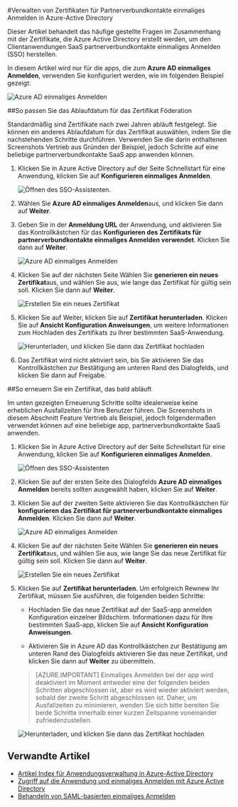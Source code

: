 <properties
    pageTitle="Zum Verwalten der Föderation Zertifikate in Azure AD | Microsoft Azure"
    description="Erfahren Sie, wie Sie das Ablaufdatum für Ihre Zertifikate Föderation anpassen und So erneuern Sie Zertifikate, die bald abläuft."
    services="active-directory"
    documentationCenter=""
    authors="asmalser-msft"
    manager="femila"
    editor=""/>

<tags
    ms.service="active-directory"
    ms.workload="identity"
    ms.tgt_pltfrm="na"
    ms.devlang="na"
    ms.topic="article"
    ms.date="02/09/2016"
    ms.author="asmalser-msft"/>

#<a name="managing-certificates-for-federated-single-sign-on-in-azure-active-directory"></a>Verwalten von Zertifikaten für Partnerverbundkontakte einmaliges Anmelden in Azure-Active Directory

Dieser Artikel behandelt das häufige gestellte Fragen im Zusammenhang mit der Zertifikate, die Azure Active Directory erstellt werden, um den Clientanwendungen SaaS partnerverbundkontakte einmaliges Anmelden (SSO) herstellen.

In diesem Artikel wird nur für die apps, die zum **Azure AD einmaliges Anmelden**, verwenden Sie konfiguriert werden, wie im folgenden Beispiel gezeigt:

![Azure AD einmaliges Anmelden](./media/active-directory-sso-certs/fed-sso.PNG)

##<a name="how-to-customize-the-expiration-date-for-your-federation-certificate"></a>So passen Sie das Ablaufdatum für das Zertifikat Föderation

Standardmäßig sind Zertifikate nach zwei Jahren abläuft festgelegt. Sie können ein anderes Ablaufdatum für das Zertifikat auswählen, indem Sie die nachstehenden Schritte durchführen. Verwenden Sie die darin enthaltenen Screenshots Vertrieb aus Gründen der Beispiel, jedoch Schritte auf eine beliebige partnerverbundkontakte SaaS app anwenden können.

1. Klicken Sie in Azure Active Directory auf der Seite Schnellstart für eine Anwendung, klicken Sie auf **Konfigurieren einmaliges Anmelden**.

    ![Öffnen des SSO-Assistenten.](./media/active-directory-sso-certs/config-sso.png)

2. Wählen Sie **Azure AD einmaliges Anmelden**aus, und klicken Sie dann auf **Weiter**.

3. Geben Sie in der **Anmeldung URL** der Anwendung, und aktivieren Sie das Kontrollkästchen für das **Konfigurieren des Zertifikats für partnerverbundkontakte einmaliges Anmelden verwendet**. Klicken Sie dann auf **Weiter**.

    ![Azure AD einmaliges Anmelden](./media/active-directory-sso-certs/new-app-config-sso.PNG)

4. Klicken Sie auf der nächsten Seite Wählen Sie **generieren ein neues Zertifikat**aus, und wählen Sie aus, wie lange das Zertifikat für gültig sein soll. Klicken Sie dann auf **Weiter**.

    ![Erstellen Sie ein neues Zertifikat](./media/active-directory-sso-certs/new-app-config-cert.PNG)

5. Klicken Sie auf Weiter, klicken Sie auf **Zertifikat herunterladen**. Klicken Sie auf **Ansicht Konfiguration Anweisungen**, um weitere Informationen zum Hochladen des Zertifikats zu Ihrer bestimmten SaaS-Anwendung.

    ![Herunterladen, und klicken Sie dann das Zertifikat hochladen](./media/active-directory-sso-certs/new-app-config-app.PNG)

6. Das Zertifikat wird nicht aktiviert sein, bis Sie aktivieren Sie das Kontrollkästchen zur Bestätigung am unteren Rand des Dialogfelds, und klicken Sie dann auf Freigabe.

##<a name="how-to-renew-a-certificate-that-will-soon-expire"></a>So erneuern Sie ein Zertifikat, das bald abläuft

Im unten gezeigten Erneuerung Schritte sollte idealerweise keine erheblichen Ausfallzeiten für Ihre Benutzer führen. Die Screenshots in diesem Abschnitt Feature Vertrieb als Beispiel, jedoch folgendermaßen verwendet können auf eine beliebige app, partnerverbundkontakte SaaS anwenden.

1. Klicken Sie in Azure Active Directory auf der Seite Schnellstart für eine Anwendung, klicken Sie auf **Konfigurieren einmaliges Anmelden**.

    ![Öffnen des SSO-Assistenten](./media/active-directory-sso-certs/renew-sso-button.PNG)

2. Klicken Sie auf der ersten Seite des Dialogfelds **Azure AD einmaliges Anmelden** bereits sollten ausgewählt haben, klicken Sie auf **Weiter**.

3. Klicken Sie auf der zweiten Seite aktivieren Sie das Kontrollkästchen für **konfigurieren das Zertifikat für partnerverbundkontakte einmaliges Anmelden**. Klicken Sie dann auf **Weiter**.

    ![Azure AD einmaliges Anmelden](./media/active-directory-sso-certs/renew-config-sso.PNG)

4. Klicken Sie auf der nächsten Seite Wählen Sie **generieren ein neues Zertifikat**aus, und wählen Sie aus, wie lange Sie das neue Zertifikat für gültig sein soll. Klicken Sie dann auf **Weiter**.

    ![Erstellen Sie ein neues Zertifikat](./media/active-directory-sso-certs/new-app-config-cert.PNG)

5. Klicken Sie auf **Zertifikat herunterladen**. Um erfolgreich Rewnew Ihr Zertifikat, müssen Sie ausführen, die folgenden beiden Schritte:

    - Hochladen Sie das neue Zertifikat auf der SaaS-app anmelden Konfiguration einzelner Bildschirm. Informationen dazu für Ihre bestimmten SaaS-app, klicken Sie auf **Ansicht Konfiguration Anweisungen**.

    - Aktivieren Sie in Azure AD das Kontrollkästchen zur Bestätigung am unteren Rand des Dialogfelds aktivieren Sie das neue Zertifikat, und klicken Sie dann auf **Weiter** zu übermitteln.

    > [AZURE.IMPORTANT] Einmaliges Anmelden bei der app wird deaktiviert im Moment entweder eine der folgenden beiden Schritten abgeschlossen ist, aber es wird wieder aktiviert werden, sobald der zweite Schritt abgeschlossen ist. Daher, um Ausfallzeiten zu minimieren, wenden Sie sich bitte bereiten Sie beide Schritte innerhalb einer kurzen Zeitspanne voneinander zufriedenzustellen.

    ![Herunterladen, und klicken Sie dann das Zertifikat hochladen](./media/active-directory-sso-certs/renew-config-app.PNG)

## <a name="related-articles"></a>Verwandte Artikel

- [Artikel Index für Anwendungsverwaltung in Azure-Active Directory](active-directory-apps-index.md)
- [Zugriff auf die Anwendung und einmaliges Anmelden mit Azure Active Directory](active-directory-appssoaccess-whatis.md)
- [Behandeln von SAML-basierten einmaliges Anmelden](active-directory-saml-debugging.md)
